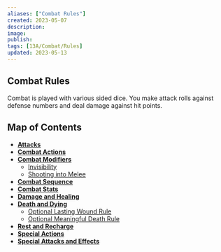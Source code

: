 ```yaml
---
aliases: ["Combat Rules"]
created: 2023-05-07
description: 
image: 
publish: 
tags: [13A/Combat/Rules]
updated: 2023-05-13
---
```


## Combat Rules

Combat is played with various sided dice. You make attack rolls against  
defense numbers and deal damage against hit points.

## Map of Contents

- **[Attacks](./Attacks/Attacks.md)**
- **[Combat Actions](./Combat-Actions/Combat-Actions.md)**
- **[Combat Modifiers](./Combat-Modifiers/Combat-Modifiers.md)**
	- [Invisibility](./Combat-Modifiers/Invisibility.md)
	- [Shooting into Melee](./Combat-Modifiers/Shooting-into-Melee.md)
- **[Combat Sequence](./Combat-Sequence/Combat-Sequence.md)**
- **[Combat Stats](./Combat-Stats/Combat-Stats.md)**
- **[Damage and Healing](./Damage-and-Healing/Damage-and-Healing.md)**
- **[Death and Dying](./Death-and-Dying/Death-and-Dying.md)**
	- [Optional Lasting Wound Rule](./Death-and-Dying/Optional-Lasting-Wound-Rule.md)
	- [Optional Meaningful Death Rule](./Death-and-Dying/Optional-Meaningful-Death-Rule.md)
- **[Rest and Recharge](./Rest-and-Recharge/Rest-and-Recharge.md)**
- **[Special Actions](./Special-Actions/Special-Actions.md)**
- **[Special Attacks and Effects](./Special-Attacks-and-Effects/Special-Attacks-and-Effects.md)**


